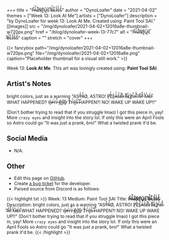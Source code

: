 +++
title =       "P̷̑̚Ä̴́̅I̴͒̚N̷̈͠F̵̳̂Ű̷͓L̵̛͝ ̶̓̏B̷̈́̔L̴̅̂Ī̶̈́S̵̓̾S̷̐̐"
author =      "DynoLoafer"
date =        "2021-04-02"
themes =      ["Week 13: Look At Me"]
artists =     ["DynoLoafer"]
description = "by DynoLoafer for week 13: Look At Me. Created using: Paint Tool SAI."
[[images]]
      src = "/img/dynoloafer/2021-04-02+12016a8e-thumbnail-w720px.png"
      href = "/blog/dynoloafer-week-13-77c7"
      alt = "P̷̑̚Ä̴́̅I̴͒̚N̷̈͠F̵̳̂Ű̷͓L̵̛͝ ̶̓̏B̷̈́̔L̴̅̂Ī̶̈́S̵̓̾S̷̐̐"
      caption = ""
      stretch = "cover"
+++

{{< fancybox path="/img/dynoloafer/2021-04-02+12016a8e-thumbnail-w720px.png" file="/img/dynoloafer/2021-04-02+12016a8e.png" caption="Placeholder thumbnail for a visual still work." >}}


Week 13: **Look At Me**. This art was lovingly created using: **Paint Tool SAI**.

## Artist's Notes

bright colors, just as a warning
"AST̶̉̽Ŕ̴̊O̷͑͑, ASTRO! P̷̦͠L̸͋̒Ẽ̷̙A̶̓̔S̵̓̉É̶̅!̴̏̾ ̷̀̂B̶̐̚L̸͑̍I̸̺̓N̷͗̾K̵͌̾ ̴̕͝A̷͗̚T̶̂͌ ̴̐̓M̶̐̀E̵̍́!̵̄̌ WHAT HAPPENED? W̶̟̉H̶̒͗Ÿ̵́͂ ̶̘̇D̶̽͜I̴̛̓D̴̯̂ ̸̈́̂T̷̀͊H̵̋̓Í̶͙S̶̍̆ ̴̅͆Ḧ̵́APPEN?! NO! WAKE UP WAKE UP!!"

(Don't bother trying to read that if you struggle lmao) I got this piece in, yay! More `crazy eyes` and insight into the story lol. If only this were an April Fools so Astro could go "It was just a prank, bro!" What a twisted prank it'd be.

## Social Media

- N/A.

## Other

- Edit this page on [GitHub](https://github.com/teaminkling/web-refresh/edit/main/content/blog/dynoloafer-week-13-77c7.md).
- Create [a bug ticket](https://github.com/teaminkling/web-refresh/issues/new?assignees=&labels=bug&template=problem-report.md&title=) for the developer.
- Parsed source from Discord is as follows:

{{< highlight txt >}}
Week: 13
Medium: Paint Tool SAI
Title: __P̷̑̚Ä̴́̅I̴͒̚N̷̈͠F̵̳̂Ű̷͓L̵̛͝ ̶̓̏B̷̈́̔L̴̅̂Ī̶̈́S̵̓̾S̷̐̐__
Description: bright colors, just as a warning
"AST̶̉̽Ŕ̴̊O̷͑͑, ASTRO! P̷̦͠L̸͋̒Ẽ̷̙A̶̓̔S̵̓̉É̶̅!̴̏̾ ̷̀̂B̶̐̚L̸͑̍I̸̺̓N̷͗̾K̵͌̾ ̴̕͝A̷͗̚T̶̂͌ ̴̐̓M̶̐̀E̵̍́!̵̄̌ WHAT HAPPENED? W̶̟̉H̶̒͗Ÿ̵́͂ ̶̘̇D̶̽͜I̴̛̓D̴̯̂ ̸̈́̂T̷̀͊H̵̋̓Í̶͙S̶̍̆ ̴̅͆Ḧ̵́APPEN?! NO! WAKE UP WAKE UP!!"
(Don't bother trying to read that if you struggle lmao) I got this piece in, yay! More `crazy eyes` and insight into the story lol. If only this were an April Fools so Astro could go "It was just a prank, bro!" What a twisted prank it'd be.
{{< /highlight >}}